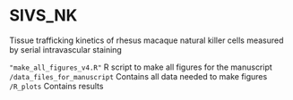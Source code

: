# SIVS_NK
Tissue trafficking kinetics of rhesus macaque natural killer cells measured by serial intravascular staining

`"make_all_figures_v4.R"` R script to make all figures for the manuscript  
`/data_files_for_manuscript` Contains all data needed to make figures  
`/R_plots` Contains results
